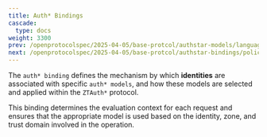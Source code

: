 ```yaml
---
title: Auth* Bindings
cascade:
  type: docs
weight: 3300
prev: /openprotocolspec/2025-04-05/base-protcol/authstar-models/language-blob
next: /openprotocolspec/2025-04-05/base-protcol/authstar-bindings/policy-bindings
---
```


The `auth* binding` defines the mechanism by which **identities** are associated with specific `auth* models`, and how these models are selected and applied within the `ZTAuth*` protocol.

This binding determines the evaluation context for each request and ensures that the appropriate model is used based on the identity, zone, and trust domain involved in the operation.
